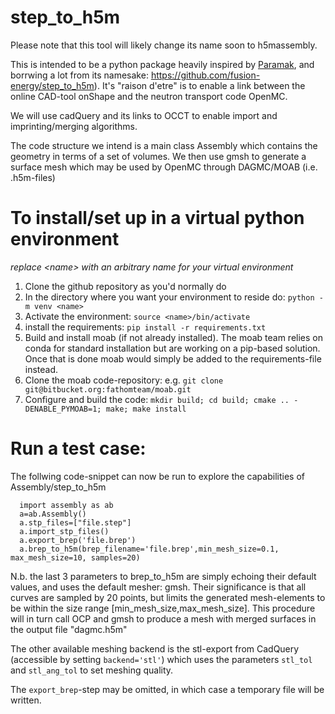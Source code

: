 # step_to_h5m
Please note that this tool will likely change its name soon to h5massembly.

This is intended to be a python package heavily inspired by [Paramak](https://github.com/fusion-energy/paramak), and borrwing a lot from its namesake: https://github.com/fusion-energy/step_to_h5m).
It's "raison d'etre" is to enable a link between the online CAD-tool onShape and the neutron transport code OpenMC.

We will use cadQuery and its links to OCCT to enable import and imprinting/merging algorithms.

The code structure we intend is a main class Assembly which contains the geometry in terms of a set of volumes.
We then use gmsh to generate a surface mesh which may be used by OpenMC through DAGMC/MOAB (i.e. .h5m-files)

# To install/set up in a virtual python environment
_replace \<name\> with an arbitrary name for your virtual environment_
1. Clone the github repository as you'd normally do
2. In the directory where you want your environment to reside do: ```python -m venv <name>```
3. Activate the environment: ```source <name>/bin/activate```
4. install the requirements: ```pip install -r requirements.txt```
5. Build and install moab (if not already installed). The moab team relies on conda for standard installation but are working on a pip-based solution. Once that is done moab would simply be added to the requirements-file instead.
  1. Clone the moab code-repository: e.g. ```git clone git@bitbucket.org:fathomteam/moab.git```
  2. Configure and build the code: ```mkdir build; cd build; cmake .. -DENABLE_PYMOAB=1; make; make install```

# Run a test case:
The follwing code-snippet can now be run to explore the capabilities of Assembly/step_to_h5m
```
  import assembly as ab
  a=ab.Assembly()
  a.stp_files=["file.step"]
  a.import_stp_files()
  a.export_brep('file.brep')
  a.brep_to_h5m(brep_filename='file.brep',min_mesh_size=0.1, max_mesh_size=10, samples=20)
```

N.b. the last 3 parameters to brep_to_h5m are simply echoing their default values, and uses the default mesher: gmsh. Their significance is that all curves are sampled by 20 points, but limits the generated mesh-elements to be  within the size range [min_mesh_size,max_mesh_size].
This procedure will in turn call OCP and gmsh to produce a mesh with merged surfaces in the output file "dagmc.h5m"

The other available meshing backend is the stl-export from CadQuery (accessible by setting ```backend='stl'```) which uses the parameters ```stl_tol``` and ```stl_ang_tol``` to set meshing quality.

The ```export_brep```-step may be omitted, in which case a temporary file will be written.

